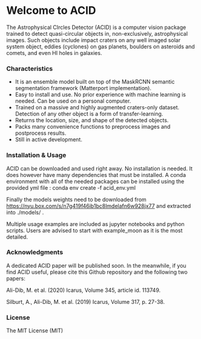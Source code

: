 # Welcome to ACID

The Astrophysical CIrcles Detector (ACID) is a computer vision package trained to detect quasi-circular objects in, non-exclusively, astrophysical images. Such objects include impact craters on any well imaged solar system object, eddies (cyclones) on gas planets, boulders on asteroids and comets, and even HI holes in galaxies. 

### Characteristics 
- It is an ensemble model built on top of the MaskRCNN semantic segmentation framework (Matterport implementation). 
- Easy to install and use. No prior experience with machine learning is needed. Can be used on a personal computer.
- Trained on a massive and highly augmented craters-only dataset. Detection of any other object is a form of transfer-learning.
- Returns the location, size, and shape of the detected objects. 
- Packs many convenience functions to preprocess images and postprocess results. 
- Still in active development. 

### Installation & Usage
ACID can be downloaded and used right away. No installation is needed. It does however have many dependencies that must be installed. A conda environment with all of the needed packages can be installed using the provided yml file : conda env create -f acid_env.yml 

Finally the models weights need to be downloaded from https://nyu.box.com/s/n7g419f46ib1bc8lmdelafn6w928jx77 and extracted into ./models/   . 

Multiple usage examples are included as jupyter notebooks and python scripts. Users are advised to start with example_moon as it is the most detailed. 

### Acknowledgments
A dedicated ACID paper will be published soon. In the meanwhile, if you find ACID useful, please cite this Github repository and the following two papers:

Ali-Dib, M. et al. (2020) Icarus, Volume 345, article id. 113749.

Silburt, A., Ali-Dib, M. et al. (2019) Icarus, Volume 317, p. 27-38.

### License
The MIT License (MIT)

